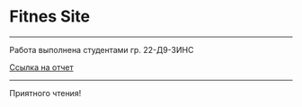 # Fitnes Site
___
Работа выполнена студентами гр. 22-Д9-3ИНС

[Ссылка на отчет](https://drive.google.com/file/d/1bs6ZzJ0J4kiAgyXZ5g3zrmwRRtzmGoAS/view?usp=share_link)

___
Приятного чтения!
